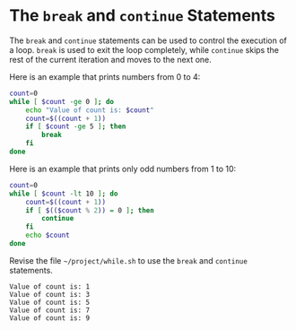 # The `break` and `continue` Statements

The `break` and `continue` statements can be used to control the execution of a loop. `break` is used to exit the loop completely, while `continue` skips the rest of the current iteration and moves to the next one.

Here is an example that prints numbers from 0 to 4:

```bash
count=0
while [ $count -ge 0 ]; do
    echo "Value of count is: $count"
    count=$((count + 1))
    if [ $count -ge 5 ]; then
        break
    fi
done
```

Here is an example that prints only odd numbers from 1 to 10:

```bash
count=0
while [ $count -lt 10 ]; do
    count=$((count + 1))
    if [ $(($count % 2)) = 0 ]; then
        continue
    fi
    echo $count
done
```

Revise the file `~/project/while.sh` to use the `break` and `continue` statements.

```text
Value of count is: 1
Value of count is: 3
Value of count is: 5
Value of count is: 7
Value of count is: 9
```
